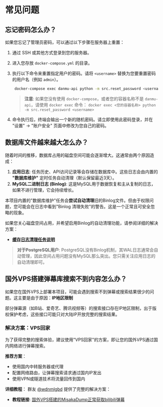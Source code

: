 # 常见问题

## 忘记密码怎么办？

如果您忘记了管理员密码，可以通过以下步骤在服务器上重置：

1.  通过 SSH 或其他方式登录到您的服务器。

2.  进入您存放 `docker-compose.yml` 的目录。

3.  执行以下命令来重置指定用户的密码。请将 `<username>` 替换为您要重置密码的用户名（例如 `admin`）。

    ```bash
     docker-compose exec danmu-api python -m src.reset_password <username>
    ```

    > **注意**: 如果您没有使用 `docker-compose`，或者您的容器名称不是 `danmu-api`，请使用 `docker exec` 命令：
    > `docker exec <您的容器名称> python -m src.reset_password <username>`

4.  命令执行后，终端会输出一个新的随机密码。请立即使用此密码登录，并在 "设置" -> "账户安全" 页面中修改为您自己的密码。

## 数据库文件越来越大怎么办？

随着时间的推移，数据库占用的磁盘空间可能会逐渐增大。这通常由两个原因造成：

1.  **应用日志**: 任务历史、API访问记录等会存储在数据库中。这些日志会由内置的 **"数据库维护"** 定时任务自动清理（默认保留最近3天）。
2.  **MySQL二进制日志 (Binlog)**: 这是MySQL用于数据恢复和主从复制的日志，如果不进行管理，它会持续增长。

本项目内置的"数据库维护"任务会**尝试自动清理**旧的Binlog文件。但由于权限问题，您可能会在日志中看到"Binlog 清理失败"的警告。这是一个正常且可安全忽略的现象。

如果您关心磁盘空间占用，并希望启用Binlog的自动清理功能，请参阅详细的解决方案：

- **[缓存日志清理任务说明](./缓存日志清理任务说明.md)**

> **对于PostgreSQL用户**: PostgreSQL没有Binlog机制，其WAL日志通常会自动管理，因此空间占用问题没有MySQL那么突出。您只需关注应用日志的自动清理即可。

## 国外VPS搭建弹幕库搜索不到内容怎么办？

如果您在国外VPS上部署本项目，可能会遇到搜索不到弹幕或搜索结果很少的问题。这主要是由于原因：**IP地区限制**

部分弹幕源（如B站、爱奇艺、腾讯视频等）的搜索接口存在IP地区限制，出于版权保护考虑，这些接口可能只对大陆IP开放完整的搜索结果。

### 解决方案：VPS回家

为了获得完整的搜索体验，建议使用"VPS回家"的方案，即让您的国外VPS通过国内网络进行弹幕搜索。

**推荐方案**：
- 使用国内中转服务器或代理
- 配置网络路由，让弹幕搜索请求通过国内IP发出
- 使用VPN或隧道技术将流量回传到国内

**详细教程**：
群友 [@wdnmlgbd](https://blog.tencentx.de/) 提供了完整的解决方案：
- **教程链接**: [国外VPS搭建的MisakaDump正常获取bilibili弹幕](https://blog.tencentx.de/p/build-%E5%9B%BD%E5%A4%96vps%E6%90%AD%E5%BB%BA%E7%9A%84misakadump%E6%AD%A3%E5%B8%B8%E8%8E%B7%E5%8F%96bilibili%E5%BC%B9%E5%B9%95/)
